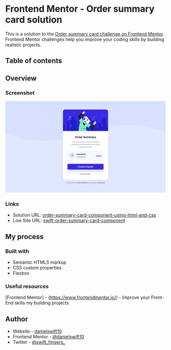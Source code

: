 # Frontend Mentor - Order summary card solution

This is a solution to the [Order summary card challenge on Frontend Mentor](https://www.frontendmentor.io/challenges/order-summary-component-QlPmajDUj). Frontend Mentor challenges help you improve your coding skills by building realistic projects. 

## Table of contents

## Overview

### Screenshot

![Design preview for the Order Summary Card Component coding challenge](./swift-order-summary-card-component.png)

### Links

- Solution URL: [order-summary-card-component-using-html-and-css](https://www.frontendmentor.io/solutions/order-summary-card-component-using-html-and-css-SJwU0X2Nc)
- Live Site URL: [swift-order-summary-card-component](https://swift-order-summary-card-component.netlify.app/)

## My process

### Built with

- Semantic HTML5 markup
- CSS custom properties
- Flexbox

### Useful resources
[Frontend Mentor] - (https://www.frontendmentor.io/) - Improve your Front-End skills my 
building projects

## Author

- Website - [danielswift10](https://github.com/danielswift10)
- Frontend Mentor - [@danielswift10](https://www.frontendmentor.io/profile/danielswift10)
- Twitter - [@swift_fingers_](https://twitter.com/swift_fingers_)
